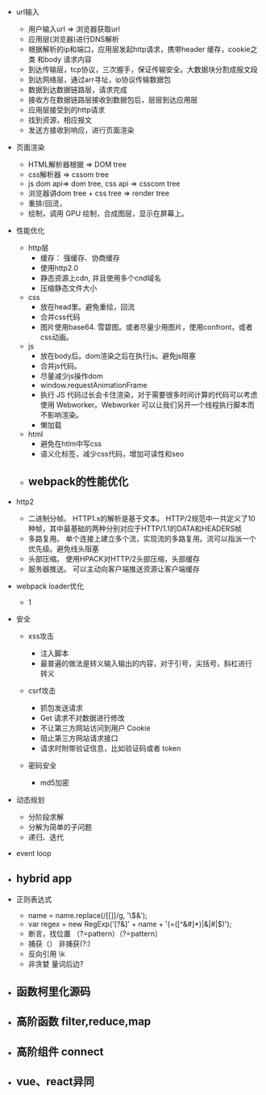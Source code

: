 - url输入
    - 用户输入url => 浏览器获取url
    - 应用层(浏览器)进行DNS解析
    - 根据解析的ip和端口，应用层发起http请求，携带header 缓存，cookie之类 和body 请求内容
    - 到达传输层，tcp协议，三次握手，保证传输安全。大数据块分割成报文段
    - 到达网络层，通过arr寻址，ip协议传输数据包
    - 数据到达数据链路层，请求完成
    - 接收方在数据链路层接收到数据包后，层层到达应用层
    - 应用层接受到的http请求
    - 找到资源，相应报文
    - 发送方接收到响应，进行页面渲染
- 页面渲染
    - HTML解析器根据 => DOM tree
    - css解析器 => cssom tree
    - js dom api=> dom tree, css  api => csscom tree
    - 浏览器讲dom tree + css tree => render tree
    - 重排/回流，
    - 绘制，调用 GPU 绘制，合成图层，显示在屏幕上。
- 性能优化
    - http层
        - 缓存： 强缓存、协商缓存
        - 使用http2.0
        - 静态资源上cdn, 并且使用多个cnd域名
        - 压缩静态文件大小
    - css
        - 放在head里。避免重绘，回流
        - 合并css代码
        - 图片使用base64. 雪碧图。或者尽量少用图片，使用confront，或者css动画。
    - js
        - 放在body后。dom渲染之后在执行js。避免js阻塞
        - 合并js代码。
        - 尽量减少js操作dom
        - window.requestAnimationFrame
        - 执行 JS 代码过长会卡住渲染，对于需要很多时间计算的代码可以考虑使用 Webworker。Webworker 可以让我们另开一个线程执行脚本而不影响渲染。
        - 懒加载
    - html
        - 避免在htlm中写css
        - 语义化标签，减少css代码，增加可读性和seo
    - webpack的性能优化
        -
- http2
    - 二进制分帧。 HTTP1.x的解析是基于文本。 HTTP/2规范中一共定义了10种帧，其中最基础的两种分别对应于HTTP/1.1的DATA和HEADERS帧
    - 多路复用。 单个连接上建立多个流，实现流的多路复用。流可以指派一个优先级。避免线头阻塞
    - 头部压缩。 使用HPACK对HTTP/2头部压缩，头部缓存
    - 服务器推送。 可以主动向客户端推送资源让客户端缓存
- webpack loader优化
    - 1


- 安全
    - xss攻击
        - 注入脚本
        - 最普遍的做法是转义输入输出的内容，对于引号，尖括号，斜杠进行转义
    - csrf攻击
        - 抓包发送请求
        - Get 请求不对数据进行修改
        - 不让第三方网站访问到用户 Cookie
        -   阻止第三方网站请求接口
        -   请求时附带验证信息，比如验证码或者 token

    - 密码安全
        - md5加密

- 动态规划
    - 分阶段求解
    - 分解为简单的子问题
    - 递归、迭代
- event loop

- hybrid app
  -
- 正则表达式
    - name = name.replace(/[\[\]]/g, '\\$&');
    - var regex = new RegExp('[?&]' + name + '(=([^&#]*)|&|#|$)');
    - 断言，找位置 （?=pattern）（?=pattern）
    - 捕获（） 非捕获(?:)
    - 反向引用 \k
    - 非贪婪 量词后边?
- 函数柯里化源码
    -
- 高阶函数 filter,reduce,map
    -
- 高阶组件 connect
    -
- vue、react异同
    -

